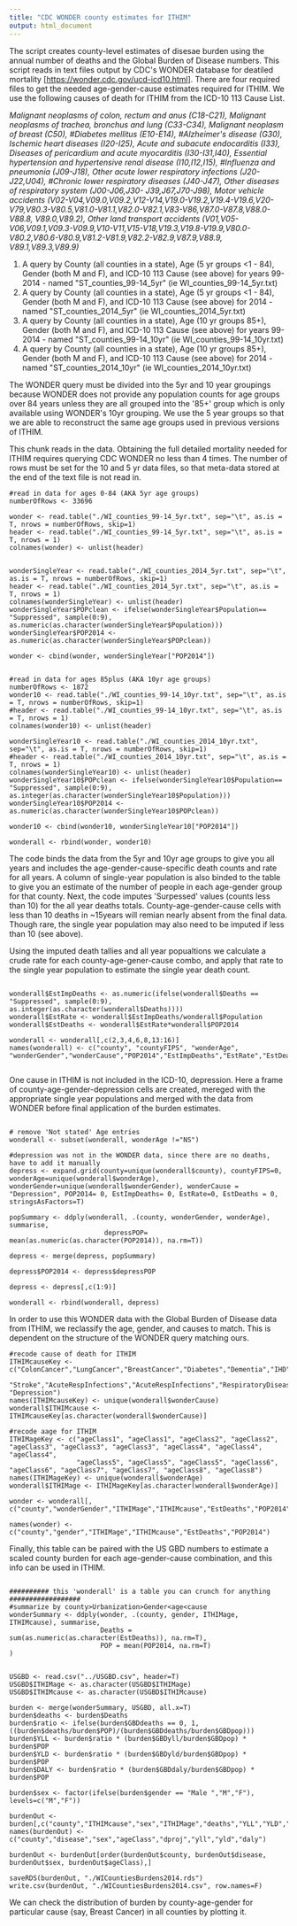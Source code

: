 ```yaml
---
title: "CDC WONDER county estimates for ITHIM"
output: html_document
---
```

The script creates county-level estimates of disesae burden using the annual number of deaths and the Global Burden of Disease numbers.  This script reads in text files output by CDC's WONDER database for deatiled mortality [https://wonder.cdc.gov/ucd-icd10.html]. There are four required files to get the needed age-gender-cause estimates required for ITHIM. We use the following causes of death for ITHIM from the ICD-10 113 Cause List. 

_Malignant neoplasms of colon, rectum and anus (C18-C21), Malignant neoplasms of trachea, bronchus and  lung (C33-C34), Malignant neoplasm of breast (C50), #Diabetes mellitus (E10-E14), #Alzheimer's disease (G30), Ischemic heart   diseases (I20-I25), Acute and subacute endocarditis (I33), Diseases of pericardium and acute myocarditis (I30-I31,I40),	Essential hypertension and hypertensive renal disease (I10,I12,I15), #Influenza and pneumonia (J09-J18), Other acute lower	respiratory infections (J20-J22,U04), #Chronic lower respiratory diseases (J40-J47), Other diseases of respiratory system	(J00-J06,J30- J39,J67,J70-J98), Motor vehicle accidents	(V02-V04,V09.0,V09.2,V12-V14,V19.0-V19.2,V19.4-V19.6,V20-V79,V80.3-V80.5,V81.0-V81.1,V82.0-V82.1,V83-V86,V87.0-V87.8,V88.0-V88.8, V89.0,V89.2),	Other land transport accidents (V01,V05-V06,V09.1,V09.3-V09.9,V10-V11,V15-V18,V19.3,V19.8-V19.9,V80.0-V80.2,V80.6-V80.9,V81.2-V81.9,V82.2-V82.9,V87.9,V88.9,	V89.1,V89.3,V89.9)_

1. A query by County (all counties in a state), Age (5 yr groups <1 - 84), Gender (both M and F), and ICD-10 113 Cause (see above) for years 99-2014 - named "ST_counties_99-14_5yr" (ie WI_counties_99-14_5yr.txt)
2. A query by County (all counties in a state), Age (5 yr groups <1 - 84), Gender (both M and F), and ICD-10 113 Cause (see above) for 2014 - named "ST_counties_2014_5yr" (ie WI_counties_2014_5yr.txt)
3. A query by County (all counties in a state), Age (10 yr groups 85+), Gender (both M and F), and ICD-10 113 Cause (see above) for years 99-2014 - named "ST_counties_99-14_10yr" (ie WI_counties_99-14_10yr.txt)
4. A query by County (all counties in a state), Age (10 yr groups 85+), Gender (both M and F), and ICD-10 113 Cause (see above) for 2014 - named "ST_counties_2014_10yr" (ie WI_counties_2014_10yr.txt)

The WONDER query must be divided into the 5yr and 10 year groupings because WONDER does not provide any population counts for age groups over 84 years unless they are all grouped into the '85+' group which is only available using WONDER's 10yr grouping. We use the 5 year groups so that we are able to reconstruct the same age groups used in previous versions of ITHIM. 

This chunk reads in the data. Obtaining the full detailed mortality needed for ITHIM requires querying CDC WONDER no less than 4 times. The number of rows must be set for the 10 and 5 yr data files, so that meta-data stored at the end of the text file is not read in.  

```{r}
#read in data for ages 0-84 (AKA 5yr age groups)
numberOfRows <- 33696

wonder <- read.table("./WI_counties_99-14_5yr.txt", sep="\t", as.is = T, nrows = numberOfRows, skip=1)
header <- read.table("./WI_counties_99-14_5yr.txt", sep="\t", as.is = T, nrows = 1)
colnames(wonder) <- unlist(header)


wonderSingleYear <- read.table("./WI_counties_2014_5yr.txt", sep="\t", as.is = T, nrows = numberOfRows, skip=1)
header <- read.table("./WI_counties_2014_5yr.txt", sep="\t", as.is = T, nrows = 1)
colnames(wonderSingleYear) <- unlist(header)
wonderSingleYear$POPclean <- ifelse(wonderSingleYear$Population== "Suppressed", sample(0:9), as.numeric(as.character(wonderSingleYear$Population))) 
wonderSingleYear$POP2014 <- as.numeric(as.character(wonderSingleYear$POPclean))

wonder <- cbind(wonder, wonderSingleYear["POP2014"])


#read in data for ages 85plus (AKA 10yr age groups)
numberOfRows <- 1872
wonder10 <- read.table("./WI_counties_99-14_10yr.txt", sep="\t", as.is = T, nrows = numberOfRows, skip=1)
#header <- read.table("./WI_counties_99-14_10yr.txt", sep="\t", as.is = T, nrows = 1)
colnames(wonder10) <- unlist(header)

wonderSingleYear10 <- read.table("./WI_counties_2014_10yr.txt", sep="\t", as.is = T, nrows = numberOfRows, skip=1)
#header <- read.table("./WI_counties_2014_10yr.txt", sep="\t", as.is = T, nrows = 1)
colnames(wonderSingleYear10) <- unlist(header)
wonderSingleYear10$POPclean <- ifelse(wonderSingleYear10$Population== "Suppressed", sample(0:9), as.integer(as.character(wonderSingleYear10$Population))) 
wonderSingleYear10$POP2014 <- as.numeric(as.character(wonderSingleYear10$POPclean))

wonder10 <- cbind(wonder10, wonderSingleYear10["POP2014"])

wonderall <- rbind(wonder, wonder10)

```

The code binds the data from the 5yr and 10yr age groups to give you all years and includes the age-gender-cause-specific death counts and rate for all years. A column of single-year population is also binded to the table to give you an estimate of the number of people in each age-gender group for that county. Next, the code imputes 'Surpessed' values (counts less than 10) for the all year deaths totals. County-age-gender-cause cells with less than 10 deaths in ~15years  will remian nearly absent from the final data. Though rare, the single year population may also need to be imputed if less than 10 (see above).

Using the imputed death tallies and all year popualtions we calculate a crude rate for each county-age-gener-cause combo, and apply that rate to the single year population to estimate the single year death count. 

```{r}

wonderall$EstImpDeaths <- as.numeric(ifelse(wonderall$Deaths == "Suppressed", sample(0:9), as.integer(as.character(wonderall$Deaths))))
wonderall$EstRate <- wonderall$EstImpDeaths/wonderall$Population
wonderall$EstDeaths <- wonderall$EstRate*wonderall$POP2014

wonderall <- wonderall[,c(2,3,4,6,8,13:16)]
names(wonderall) <- c("county", "countyFIPS", "wonderAge", "wonderGender","wonderCause","POP2014","EstImpDeaths","EstRate","EstDeaths")   


```


One cause in ITHIM is not included in the ICD-10, depression. Here a frame of county-age-gender-depression cells are created, mereged with the appropriate single year populations and merged with the data from WONDER before final application of the burden estimates. 

```{r}

# remove 'Not stated' Age entries
wonderall <- subset(wonderall, wonderAge !="NS")

#depression was not in the WONDER data, since there are no deaths, have to add it manually
depress <- expand.grid(county=unique(wonderall$county), countyFIPS=0, wonderAge=unique(wonderall$wonderAge), wonderGender=unique(wonderall$wonderGender), wonderCause = "Depression", POP2014= 0, EstImpDeaths= 0, EstRate=0, EstDeaths = 0, stringsAsFactors=T)

popSummary <- ddply(wonderall, .(county, wonderGender, wonderAge), summarise, 
                        depressPOP= mean(as.numeric(as.character(POP2014)), na.rm=T))

depress <- merge(depress, popSummary)

depress$POP2014 <- depress$depressPOP

depress <- depress[,c(1:9)]

wonderall <- rbind(wonderall, depress)

```

In order to use this WONDER data with the Global Burden of Disease data from ITHIM, we reclassify the age, gender, and causes to match. This is dependent on the structure of the WONDER query matching ours. 

```{r}
#recode cause of death for ITHIM
ITHIMcauseKey <- c("ColonCancer","LungCancer","BreastCancer","Diabetes","Dementia","IHD","InflammatoryHD","InflammatoryHD","HHD",
                   "Stroke","AcuteRespInfections","AcuteRespInfections","RespiratoryDisease","RespiratoryDisease","RTIs","RTIs", "Depression")
names(ITHIMcauseKey) <- unique(wonderall$wonderCause)
wonderall$ITHIMcause <- ITHIMcauseKey[as.character(wonderall$wonderCause)]

#recode aage for ITHIM
ITHIMageKey <- c("ageClass1", "ageClass1", "ageClass2", "ageClass2", "ageClass3", "ageClass3", "ageClass3", "ageClass4", "ageClass4", "ageClass4",
                 "ageClass5", "ageClass5", "ageClass5", "ageClass6", "ageClass6", "ageClass7", "ageClass7", "ageClass8", "ageClass8")
names(ITHIMageKey) <- unique(wonderall$wonderAge)
wonderall$ITHIMage <- ITHIMageKey[as.character(wonderall$wonderAge)]

wonder <- wonderall[, c("county","wonderGender","ITHIMage","ITHIMcause","EstDeaths","POP2014")]

names(wonder) <- c("county","gender","ITHIMage","ITHIMcause","EstDeaths","POP2014")
```


Finally, this table can be paired with the US GBD numbers to estimate a scaled county burden for each age-gender-cause combination, and this info can be used in ITHIM. 


```{r}

########## this 'wonderall' is a table you can crunch for anything ##################
#summarize by county>Urbanization>Gender<age<cause
wonderSummary <- ddply(wonder, .(county, gender, ITHIMage, ITHIMcause), summarise, 
                       Deaths = sum(as.numeric(as.character(EstDeaths)), na.rm=T),
                       POP = mean(POP2014, na.rm=T)
)


USGBD <- read.csv("../USGBD.csv", header=T)
USGBD$ITHIMage <- as.character(USGBD$ITHIMage)
USGBD$ITHIMcause <- as.character(USGBD$ITHIMcause)

burden <- merge(wonderSummary, USGBD, all.x=T)
burden$deaths <- burden$Deaths
burden$ratio <- ifelse(burden$GBDdeaths == 0, 1, ((burden$deaths/burden$POP)/(burden$GBDdeaths/burden$GBDpop)))
burden$YLL <- burden$ratio * (burden$GBDyll/burden$GBDpop) * burden$POP
burden$YLD <- burden$ratio * (burden$GBDyld/burden$GBDpop) * burden$POP
burden$DALY <- burden$ratio * (burden$GBDdaly/burden$GBDpop) * burden$POP

burden$sex <- factor(ifelse(burden$gender == "Male ","M","F"), levels=c("M","F"))
    
burdenOut <- burden[,c("county","ITHIMcause","sex","ITHIMage","deaths","YLL","YLD","DALY")]
names(burdenOut) <- c("county","disease","sex","ageClass","dproj","yll","yld","daly")

burdenOut <- burdenOut[order(burdenOut$county, burdenOut$disease, burdenOut$sex, burdenOut$ageClass),] 

saveRDS(burdenOut, "./WICountiesBurdens2014.rds")
write.csv(burdenOut, "./WICountiesBurdens2014.csv", row.names=F)

```

We can check the distribution of burden by county-age-gender for particular cause (say, Breast Cancer) in all counties by plotting it. 


